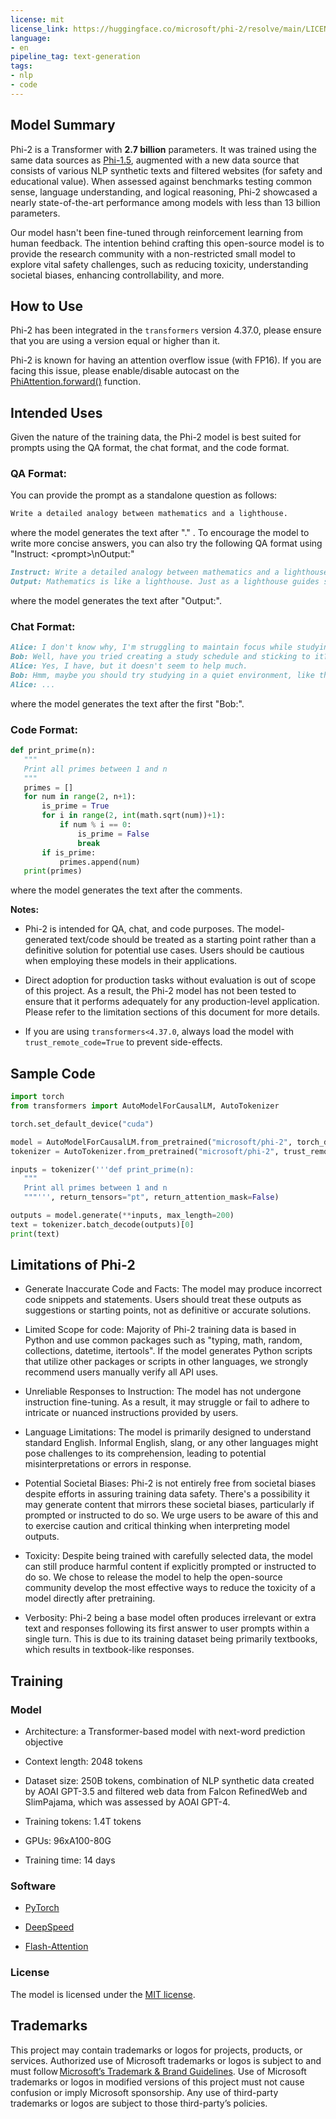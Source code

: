 ```yaml
---
license: mit
license_link: https://huggingface.co/microsoft/phi-2/resolve/main/LICENSE
language:
- en
pipeline_tag: text-generation
tags:
- nlp
- code
---
```


## Model Summary

Phi-2 is a Transformer with **2.7 billion** parameters. It was trained using the same data sources as [Phi-1.5](https://huggingface.co/microsoft/phi-1.5), augmented with a new data source that consists of various NLP synthetic texts and filtered websites (for safety and educational value). When assessed against benchmarks testing common sense, language understanding, and logical reasoning, Phi-2 showcased a nearly state-of-the-art performance among models with less than 13 billion parameters.

Our model hasn't been fine-tuned through reinforcement learning from human feedback. The intention behind crafting this open-source model is to provide the research community with a non-restricted small model to explore vital safety challenges, such as reducing toxicity, understanding societal biases, enhancing controllability, and more.

## How to Use

Phi-2 has been integrated in the `transformers` version 4.37.0, please ensure that you are using a version equal or higher than it.

Phi-2 is known for having an attention overflow issue (with FP16). If you are facing this issue, please enable/disable autocast on the [PhiAttention.forward()](https://github.com/huggingface/transformers/blob/main/src/transformers/models/phi/modeling_phi.py#L306) function.

## Intended Uses

Given the nature of the training data, the Phi-2 model is best suited for prompts using the QA format, the chat format, and the code format.

### QA Format:

You can provide the prompt as a standalone question as follows:

```markdown
Write a detailed analogy between mathematics and a lighthouse.
```
where the model generates the text after "." . 
To encourage the model to write more concise answers, you can also try the following QA format using "Instruct: \<prompt\>\nOutput:"
```markdown
Instruct: Write a detailed analogy between mathematics and a lighthouse.
Output: Mathematics is like a lighthouse. Just as a lighthouse guides ships safely to shore, mathematics provides a guiding light in the world of numbers and logic. It helps us navigate through complex problems and find solutions. Just as a lighthouse emits a steady beam of light, mathematics provides a consistent framework for reasoning and problem-solving. It illuminates the path to understanding and helps us make sense of the world around us.
```

where the model generates the text after "Output:".

### Chat Format:

```markdown
Alice: I don't know why, I'm struggling to maintain focus while studying. Any suggestions?
Bob: Well, have you tried creating a study schedule and sticking to it?
Alice: Yes, I have, but it doesn't seem to help much.
Bob: Hmm, maybe you should try studying in a quiet environment, like the library.
Alice: ...
```

where the model generates the text after the first "Bob:".

### Code Format:

```python
def print_prime(n):
   """
   Print all primes between 1 and n
   """
   primes = []
   for num in range(2, n+1):
       is_prime = True
       for i in range(2, int(math.sqrt(num))+1):
           if num % i == 0:
               is_prime = False
               break
       if is_prime:
           primes.append(num)
   print(primes)
```

where the model generates the text after the comments.

**Notes:**

* Phi-2 is intended for QA, chat, and code purposes. The model-generated text/code should be treated as a starting point rather than a definitive solution for potential use cases. Users should be cautious when employing these models in their applications.

* Direct adoption for production tasks without evaluation is out of scope of this project. As a result, the Phi-2 model has not been tested to ensure that it performs adequately for any production-level application. Please refer to the limitation sections of this document for more details.

* If you are using `transformers<4.37.0`, always load the model with `trust_remote_code=True` to prevent side-effects.

## Sample Code

```python
import torch
from transformers import AutoModelForCausalLM, AutoTokenizer

torch.set_default_device("cuda")

model = AutoModelForCausalLM.from_pretrained("microsoft/phi-2", torch_dtype="auto", trust_remote_code=True)
tokenizer = AutoTokenizer.from_pretrained("microsoft/phi-2", trust_remote_code=True)

inputs = tokenizer('''def print_prime(n):
   """
   Print all primes between 1 and n
   """''', return_tensors="pt", return_attention_mask=False)

outputs = model.generate(**inputs, max_length=200)
text = tokenizer.batch_decode(outputs)[0]
print(text)
```

## Limitations of Phi-2

* Generate Inaccurate Code and Facts: The model may produce incorrect code snippets and statements. Users should treat these outputs as suggestions or starting points, not as definitive or accurate solutions.

* Limited Scope for code: Majority of Phi-2 training data is based in Python and use common packages such as "typing, math, random, collections, datetime, itertools". If the model generates Python scripts that utilize other packages or scripts in other languages, we strongly recommend users manually verify all API uses.

* Unreliable Responses to Instruction: The model has not undergone instruction fine-tuning. As a result, it may struggle or fail to adhere to intricate or nuanced instructions provided by users.

* Language Limitations: The model is primarily designed to understand standard English. Informal English, slang, or any other languages might pose challenges to its comprehension, leading to potential misinterpretations or errors in response.

* Potential Societal Biases: Phi-2 is not entirely free from societal biases despite efforts in assuring training data safety. There's a possibility it may generate content that mirrors these societal biases, particularly if prompted or instructed to do so. We urge users to be aware of this and to exercise caution and critical thinking when interpreting model outputs.

* Toxicity: Despite being trained with carefully selected data, the model can still produce harmful content if explicitly prompted or instructed to do so. We chose to release the model to help the open-source community develop the most effective ways to reduce the toxicity of a model directly after pretraining.

* Verbosity: Phi-2 being a base model often produces irrelevant or extra text and responses following its first answer to user prompts within a single turn. This is due to its training dataset being primarily textbooks, which results in textbook-like responses.

## Training

### Model

* Architecture: a Transformer-based model with next-word prediction objective

* Context length: 2048 tokens

* Dataset size: 250B tokens, combination of NLP synthetic data created by AOAI GPT-3.5 and filtered web data from Falcon RefinedWeb and SlimPajama, which was assessed by AOAI GPT-4.

* Training tokens: 1.4T tokens

* GPUs: 96xA100-80G

* Training time: 14 days

### Software

* [PyTorch](https://github.com/pytorch/pytorch)

* [DeepSpeed](https://github.com/microsoft/DeepSpeed)

* [Flash-Attention](https://github.com/HazyResearch/flash-attention)

### License

The model is licensed under the [MIT license](https://huggingface.co/microsoft/phi-2/resolve/main/LICENSE).

## Trademarks

This project may contain trademarks or logos for projects, products, or services. Authorized use of Microsoft trademarks or logos is subject to and must follow [Microsoft’s Trademark & Brand Guidelines](https://www.microsoft.com/en-us/legal/intellectualproperty/trademarks). Use of Microsoft trademarks or logos in modified versions of this project must not cause confusion or imply Microsoft sponsorship. Any use of third-party trademarks or logos are subject to those third-party’s policies.